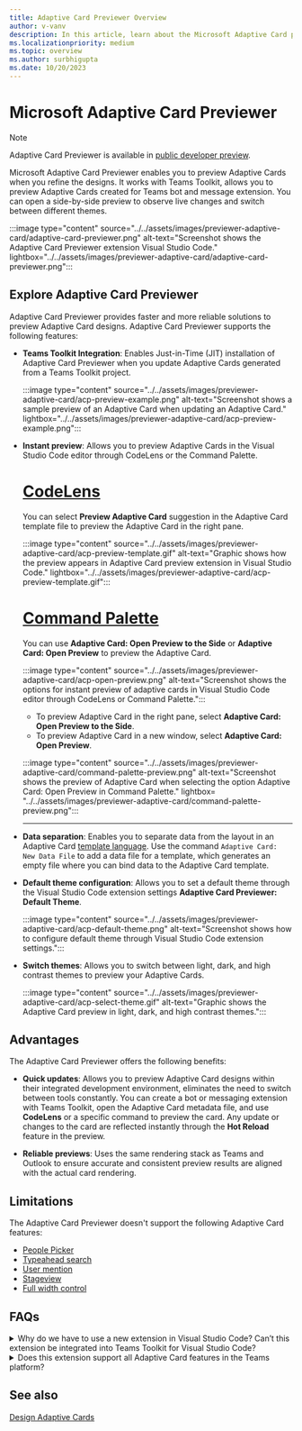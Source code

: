 ```yaml
---
title: Adaptive Card Previewer Overview
author: v-vanv
description: In this article, learn about the Microsoft Adaptive Card previewer in Visual Studio Code, its features, advantages, and limitations.
ms.localizationpriority: medium
ms.topic: overview
ms.author: surbhigupta
ms.date: 10/20/2023
---
```


# Microsoft Adaptive Card Previewer

> [!NOTE]
> Adaptive Card Previewer is available in [public developer preview](../../resources/dev-preview/developer-preview-intro.md).

Microsoft Adaptive Card Previewer enables you to preview Adaptive Cards when you refine the designs. It works with Teams Toolkit, allows you to preview Adaptive Cards created for Teams bot and message extension. You can open a side-by-side preview to observe live changes and switch between different themes.

:::image type="content" source="../../assets/images/previewer-adaptive-card/adaptive-card-previewer.png" alt-text="Screenshot shows the Adaptive Card Previewer extension Visual Studio Code." lightbox="../../assets/images/previewer-adaptive-card/adaptive-card-previewer.png":::

## Explore Adaptive Card Previewer

Adaptive Card Previewer provides faster and more reliable solutions to preview Adaptive Card designs. Adaptive Card Previewer supports the following features:

* **Teams Toolkit Integration**: Enables Just-in-Time (JIT) installation of Adaptive Card Previewer when you update Adaptive Cards generated from a Teams Toolkit project.

  :::image type="content" source="../../assets/images/previewer-adaptive-card/acp-preview-example.png" alt-text="Screenshot shows a sample preview of an Adaptive Card when updating an Adaptive Card." lightbox="../../assets/images/previewer-adaptive-card/acp-preview-example.png":::

* **Instant preview**: Allows you to preview Adaptive Cards in the Visual Studio Code editor through CodeLens or the Command Palette.

   # [CodeLens](#tab/codelens)

   You can select **Preview Adaptive Card** suggestion in the Adaptive Card template file to preview the Adaptive Card in the right pane.

   :::image type="content" source="../../assets/images/previewer-adaptive-card/acp-preview-template.gif" alt-text="Graphic shows how the preview appears in Adaptive Card preview extension in Visual Studio Code." lightbox="../../assets/images/previewer-adaptive-card/acp-preview-template.gif":::

   # [Command Palette](#tab/command-palette)

   You can use **Adaptive Card: Open Preview to the Side** or **Adaptive Card: Open Preview** to preview the Adaptive Card.

   :::image type="content" source="../../assets/images/previewer-adaptive-card/acp-open-preview.png" alt-text="Screenshot shows the options for instant preview of adaptive cards in Visual Studio Code editor through CodeLens or Command Palette.":::

   * To preview Adaptive Card in the right pane, select **Adaptive Card: Open Preview to the Side**.
   * To preview Adaptive Card in a new window, select **Adaptive Card: Open Preview**.

   :::image type="content" source="../../assets/images/previewer-adaptive-card/command-palette-preview.png" alt-text="Screenshot shows the preview of Adaptive Card when selecting the option Adaptive Card: Open Preview in Command Palette." lightbox= "../../assets/images/previewer-adaptive-card/command-palette-preview.png":::

   ---

* **Data separation**: Enables you to separate data from the layout in an Adaptive Card [template language](/adaptive-cards/templating/). Use the command `Adaptive Card: New Data File` to add a data file for a template, which generates an empty file where you can bind data to the Adaptive Card template.

* **Default theme configuration**: Allows you to set a default theme through the Visual Studio Code extension settings **Adaptive Card Previewer: Default Theme**.

  :::image type="content" source="../../assets/images/previewer-adaptive-card/acp-default-theme.png" alt-text="Screenshot shows how to configure default theme through Visual Studio Code extension settings.":::

* **Switch themes**: Allows you to switch between light, dark, and high contrast themes to preview your Adaptive Cards.

  :::image type="content" source="../../assets/images/previewer-adaptive-card/acp-select-theme.gif" alt-text="Graphic shows the Adaptive Card preview in light, dark, and high contrast themes.":::

## Advantages

The Adaptive Card Previewer offers the following benefits:

* **Quick updates**: Allows you to preview Adaptive Card designs within their integrated development environment, eliminates the need to switch between tools constantly. You can create a bot or messaging extension with Teams Toolkit, open the Adaptive Card metadata file, and use **CodeLens** or a specific command to preview the card. Any update or changes to the card are reflected instantly through the **Hot Reload** feature in the preview.

* **Reliable previews**: Uses the same rendering stack as Teams and Outlook to ensure accurate and consistent preview results are aligned with the actual card rendering.

## Limitations

The Adaptive Card Previewer doesn't support the following Adaptive Card features:

* [People Picker](../../task-modules-and-cards/cards/people-picker.md)
* [Typeahead search](../../task-modules-and-cards/cards/dynamic-search.md)
* [User mention](../../task-modules-and-cards/cards/cards-format.md#microsoft-azure-active-directory-azure-ad-object-id-and-upn-in-user-mention)
* [Stageview](../../task-modules-and-cards/cards/cards-format.md#stageview-for-images-in-adaptive-cards)
* [Full width control](../../task-modules-and-cards/cards/cards-format.md#full-width-adaptive-card)

## FAQs

<details>
<summary>Why do we have to use a new extension in Visual Studio Code? Can’t this extension be integrated into Teams Toolkit for Visual Studio Code?</summary>

Adaptive Card Previewer is a standalone extension because it uses a closed-source package to render the Adaptive Cards to ensure consistent rendering logic with the Teams platform. Teams Toolkit is an open-source project and doesn't include dependencies on packages that third-party developers can't access.
<br>
&nbsp;
</details>
<details>
<summary>Does this extension support all Adaptive Card features in the Teams platform?</summary>

No. There are several [limitations](adaptive-card-previewer.md#limitations) that Adaptive Card Previewer extension doesn't support.
<br>
&nbsp;
</details>

## See also

[Design Adaptive Cards](../../task-modules-and-cards/cards/design-effective-cards.md)
